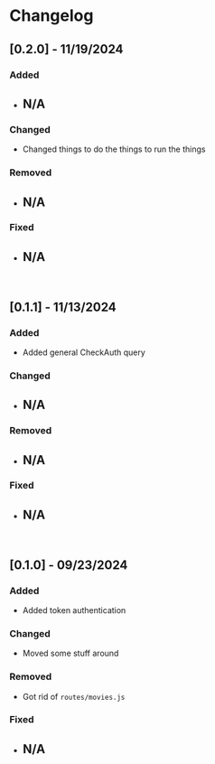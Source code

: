 # Changelog

## [0.2.0] - 11/19/2024

### Added

- ## N/A

### Changed

- Changed things to do the things to run the things

### Removed

- ## N/A

### Fixed

- ## N/A

<br/>

## [0.1.1] - 11/13/2024

### Added

- Added general CheckAuth query 

### Changed

- ## N/A

### Removed

- ## N/A

### Fixed

- ## N/A

<br/>

## [0.1.0] - 09/23/2024

### Added

- Added token authentication

### Changed

- Moved some stuff around

### Removed

- Got rid of `routes/movies.js`

### Fixed

- ## N/A

<br/>